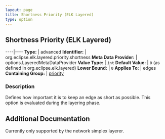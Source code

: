 ```yaml
---
layout: page
title: Shortness Priority (ELK Layered)
type: option
---
```

## Shortness Priority (ELK Layered)

----|----
**Type:** | advanced
**Identifier:** | org.eclipse.elk.layered.priority.shortness
**Meta Data Provider:** | options.LayeredMetaDataProvider
**Value Type:** | `int`
**Default Value:** | `0` (as defined in org.eclipse.elk.layered)
**Lower Bound:** | `0`
**Applies To:** | edges
**Containing Group:** | [priority](org-eclipse-elk-layered-priority)

### Description

Defines how important it is to keep an edge as short as possible. This option is evaluated during the layering phase.

## Additional Documentation

Currently only supported by the network simplex layerer.
